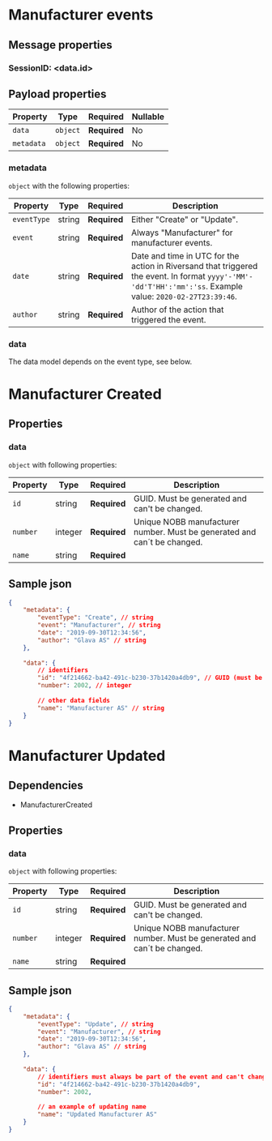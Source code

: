 # Manufacturer events

## Message properties

### SessionID: 	<data.id>

## Payload properties

| Property              | Type     | Required     | Nullable |
| --------------------- | -------- | ------------ | -------- |
| `data`                | `object` | **Required** | No       |
| `metadata`            | `object` | **Required** | No       |

### metadata

`object` with the following properties:

| Property          | Type    | Required     | Description |
| ------------------| ------- | ------------ | ------- |
| `eventType`       | string  | **Required** | Either "Create" or "Update".
| `event`           | string  | **Required** | Always "Manufacturer" for manufacturer events.
| `date`            | string  | **Required** | Date and time in UTC for the action in Riversand that triggered the event. In format `yyyy'-'MM'-'dd'T'HH':'mm':'ss`. Example value: `2020-02-27T23:39:46`.
| `author`          | string  | **Required** | Author of the action that triggered the event.

### data
The data model depends on the event type, see below.

# Manufacturer Created 


## Properties
### data

`object` with following properties:

| Property                | Type    | Required     | Description |
| ----------------------- | ------- | ------------ | ------- |
| `id`                    | string  | **Required** | GUID. Must be generated and can't be changed.
| `number`			      | integer | **Required** | Unique NOBB manufacturer number. Must be generated and can´t be  changed.
| `name`          		  | string  | **Required** | 



## Sample json

```json
{
	"metadata": {
		"eventType": "Create", // string
		"event": "Manufacturer", // string
		"date": "2019-09-30T12:34:56",
		"author": "Glava AS" // string
	},
	
	"data": {
		// identifiers
		"id": "4f214662-ba42-491c-b230-37b1420a4db9", // GUID (must be generated and can't be changed)
		"number": 2002, // integer
		
		// other data fields
		"name": "Manufacturer AS" // string
	}
}

```

# Manufacturer Updated 

## Dependencies
- ManufacturerCreated

## Properties
### data

`object` with following properties:

| Property                | Type    | Required     | Description |
| ----------------------- | ------- | ------------ | ------- |
| `id`                    | string  | **Required** | GUID. Must be generated and can't be changed.
| `number`			      | integer | **Required** | Unique NOBB manufacturer number. Must be generated and can´t be  changed.
| `name`          		  | string  | **Required** | 



## Sample json

```json
{
	"metadata": {
		"eventType": "Update", // string
		"event": "Manufacturer", // string
		"date": "2019-09-30T12:34:56",
		"author": "Glava AS" // string
	},
	
	"data": {
		// identifiers must always be part of the event and can't change value
		"id": "4f214662-ba42-491c-b230-37b1420a4db9",
		"number": 2002,
		
		// an example of updating name
		"name": "Updated Manufacturer AS"
	}
}


```
